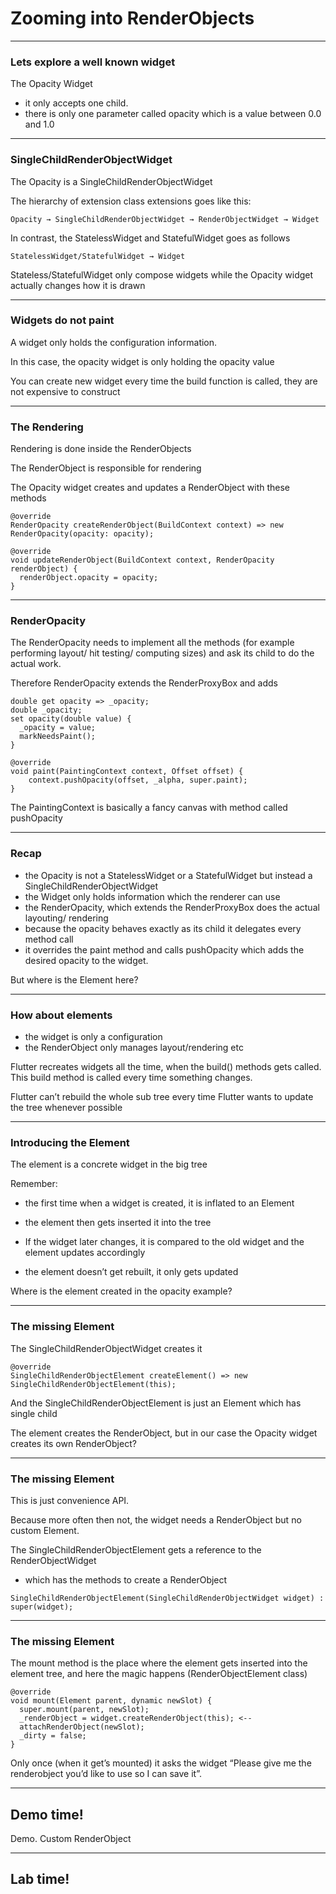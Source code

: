 # Zooming into RenderObjects

---
### Lets explore a well known widget
The Opacity Widget
- it only accepts one child. 
- there is only one parameter called opacity which is a value between 0.0 and 1.0

---
### SingleChildRenderObjectWidget
The Opacity is a SingleChildRenderObjectWidget

The hierarchy of extension class extensions goes like this:
```
Opacity → SingleChildRenderObjectWidget → RenderObjectWidget → Widget
```
In contrast, the StatelessWidget and StatefulWidget goes as follows
```
StatelessWidget/StatefulWidget → Widget
```

Stateless/StatefulWidget only compose widgets while the Opacity widget actually changes how it is drawn

---
### Widgets do not paint 

A widget only holds the configuration information. 

In this case, the opacity widget is only holding the opacity value

You can create new widget every time the build function is called, they are not expensive to construct

---
### The Rendering
Rendering is done inside the RenderObjects

The RenderObject is responsible for rendering

The Opacity widget creates and updates a RenderObject with these methods
```
@override
RenderOpacity createRenderObject(BuildContext context) => new RenderOpacity(opacity: opacity);

@override
void updateRenderObject(BuildContext context, RenderOpacity renderObject) {
  renderObject.opacity = opacity;
}
```

---
### RenderOpacity
The RenderOpacity needs to implement all the methods (for example performing layout/ hit testing/ computing sizes) and ask its child to do the actual work.

Therefore RenderOpacity extends the RenderProxyBox and adds
```
double get opacity => _opacity;
double _opacity;
set opacity(double value) {
  _opacity = value;
  markNeedsPaint();
}

@override
void paint(PaintingContext context, Offset offset) {
    context.pushOpacity(offset, _alpha, super.paint);
}
```

The PaintingContext is basically a fancy canvas with method called pushOpacity

---
### Recap
- the Opacity is not a StatelessWidget or a StatefulWidget but instead a SingleChildRenderObjectWidget
- the Widget only holds information which the renderer can use
- the RenderOpacity, which extends the RenderProxyBox does the actual layouting/ rendering 
- because the opacity behaves exactly as its child it delegates every method call
- it overrides the paint method and calls pushOpacity which adds the desired opacity to the widget.

But where is the Element here?

---
### How about elements
- the widget is only a configuration 
- the RenderObject only manages layout/rendering etc

Flutter recreates widgets all the time, when the build() methods gets called. This build method is called every time something changes. 

Flutter can’t rebuild the whole sub tree every time
Flutter wants to update the tree whenever possible

---
### Introducing the Element
The element is a concrete widget in the big tree

Remember:
- the first time when a widget is created, it is inflated to an Element
- the element then gets inserted it into the tree

- If the widget later changes, it is compared to the old widget and the element updates accordingly
- the element doesn’t get rebuilt, it only gets updated

Where is the element created in the opacity example?

---
### The missing Element

The SingleChildRenderObjectWidget creates it
```
@override
SingleChildRenderObjectElement createElement() => new SingleChildRenderObjectElement(this);
```

And the SingleChildRenderObjectElement is just an Element which has single child

The element creates the RenderObject, but in our case the Opacity widget creates its own RenderObject?

---
### The missing Element
This is just convenience API. 

Because more often then not, the widget needs a RenderObject but no custom Element.

The SingleChildRenderObjectElement gets a reference to the RenderObjectWidget 
- which has the methods to create a RenderObject
```
SingleChildRenderObjectElement(SingleChildRenderObjectWidget widget) : super(widget);
```

---
### The missing Element

The mount method is the place where the element gets inserted into the element tree, and here the magic happens (RenderObjectElement class)
```
@override
void mount(Element parent, dynamic newSlot) {
  super.mount(parent, newSlot);
  _renderObject = widget.createRenderObject(this); <--
  attachRenderObject(newSlot);
  _dirty = false;
}
```

Only once (when it get’s mounted) it asks the widget “Please give me the renderobject you’d like to use so I can save it”.

---
<!-- .slide: data-background="url('images/demo.jpg')" --> 
<!-- .slide: class="lab" -->
## Demo time!
Demo. Custom RenderObject

---
<!-- .slide: data-background="url('images/lab2.jpg')" --> 
<!-- .slide: class="lab" -->
## Lab time!